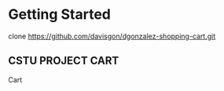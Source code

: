 # Getting Started  

clone https://github.com/davisgon/dgonzalez-shopping-cart.git

## CSTU PROJECT CART

Cart
